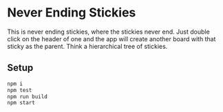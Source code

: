 # Never Ending Stickies

This is never ending stickies, where the stickies never end. Just double click on the header of one and the app will create another board with that sticky as the parent. Think a hierarchical tree of stickies.

## Setup

```bash
npm i
npm test
npm run build
npm start
```